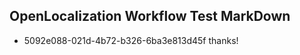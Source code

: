 ## OpenLocalization Workflow Test MarkDown
* 5092e088-021d-4b72-b326-6ba3e813d45f 
thanks!<!--HONumber=Mar16_HO3-->
